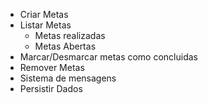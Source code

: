 - Criar Metas
- Listar Metas
    - Metas realizadas
    - Metas Abertas
- Marcar/Desmarcar metas como concluidas
- Remover Metas
- Sistema de mensagens
- Persistir Dados